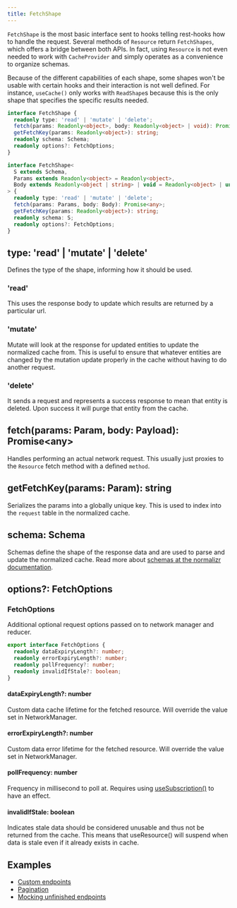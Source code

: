 ```yaml
---
title: FetchShape
---
```


`FetchShape` is the most basic interface sent to hooks telling rest-hooks how to
handle the request. Several methods of `Resource` return `FetchShapes`, which offers a bridge between
both APIs. In fact, using `Resource` is not even needed to work with `CacheProvider` and
simply operates as a convenience to organize schemas.

Because of the different capabilities of each shape, some shapes won't be usable with
certain hooks and their interaction is not well defined. For instance, `useCache()`
only works with `ReadShape`s because this is the only shape that specifies the
specific results needed.

<!--DOCUSAURUS_CODE_TABS-->
<!--Type-->

```typescript
interface FetchShape {
  readonly type: 'read' | 'mutate' | 'delete';
  fetch(params: Readonly<object>, body: Readonly<object> | void): Promise<any>;
  getFetchKey(params: Readonly<object>): string;
  readonly schema: Schema;
  readonly options?: FetchOptions;
}
```

<!--With Generics-->

```typescript
interface FetchShape<
  S extends Schema,
  Params extends Readonly<object> = Readonly<object>,
  Body extends Readonly<object | string> | void = Readonly<object> | undefined
> {
  readonly type: 'read' | 'mutate' | 'delete';
  fetch(params: Params, body: Body): Promise<any>;
  getFetchKey(params: Readonly<object>): string;
  readonly schema: S;
  readonly options?: FetchOptions;
}
```

<!--END_DOCUSAURUS_CODE_TABS-->

## type: 'read' | 'mutate' | 'delete'

Defines the type of the shape, informing how it should be used.

### 'read'

This uses the response body to update which results are returned by a particular url.

### 'mutate'

Mutate will look at the response for updated entities to update the normalized
cache from. This is useful to ensure that whatever entities are changed by the
mutation update properly in the cache without having to do another request.

### 'delete'

It sends a request and represents a success response to mean that entity is deleted.
Upon success it will purge that entity from the cache.

## fetch(params: Param, body: Payload): Promise\<any>

Handles performing an actual network request. This usually just proxies to the `Resource`
fetch method with a defined `method`.

## getFetchKey(params: Param): string

Serializes the params into a globally unique key. This is used to index into the `request`
table in the normalized cache.

## schema: Schema

Schemas define the shape of the response data and are used to parse and update
the normalized cache. Read more about [schemas at the normalizr documentation](https://github.com/ntucker/normalizr/blob/master/docs/api.md#schema).

## options?: FetchOptions

### FetchOptions

Additional optional request options passed on to network manager and reducer.

```typescript
export interface FetchOptions {
  readonly dataExpiryLength?: number;
  readonly errorExpiryLength?: number;
  readonly pollFrequency?: number;
  readonly invalidIfStale?: boolean;
}
```

#### dataExpiryLength?: number

Custom data cache lifetime for the fetched resource. Will override the value set in NetworkManager.

#### errorExpiryLength?: number

Custom data error lifetime for the fetched resource. Will override the value set in NetworkManager.

#### pollFrequency: number

Frequency in millisecond to poll at. Requires using [useSubscription()](./useSubscription.md) to have
an effect.

#### invalidIfStale: boolean

Indicates stale data should be considered unusable and thus not be returned from the cache. This means
that useResource() will suspend when data is stale even if it already exists in cache.

## Examples

- [Custom endpoints](../guides/endpoints)
- [Pagination](../guides/pagination)
- [Mocking unfinished endpoints](../guides/mocking-unfinished)
